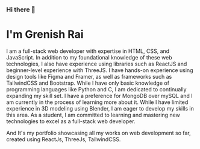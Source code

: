 ### Hi there 👋
# I'm Grenish Rai

I am a full-stack web developer with expertise in HTML, CSS, and JavaScript. In addition to my foundational knowledge of these web technologies, I also have experience using libraries such as ReactJS and beginner-level experience with ThreeJS. I have hands-on experience using design tools like Figma and Framer, as well as frameworks such as TailwindCSS and Bootstrap. While I have only basic knowledge of programming languages like Python and C, I am dedicated to continually expanding my skill set. I have a preference for MongoDB over mySQL and I am currently in the process of learning more about it. While I have limited experience in 3D modeling using Blender, I am eager to develop my skills in this area. As a student, I am committed to learning and mastering new technologies to excel as a full-stack web developer.

And It's my portfolio showcasing all my works on web development so far, created using ReactJs, ThreeJs, TailwindCSS.
